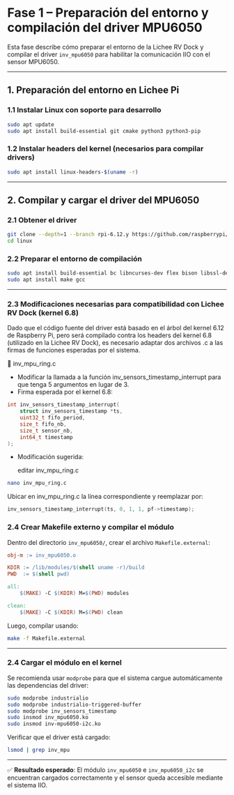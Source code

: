 # Fase 1 – Preparación del entorno y compilación del driver MPU6050

Esta fase describe cómo preparar el entorno de la Lichee RV Dock y compilar el driver `inv_mpu6050` para habilitar la comunicación IIO con el sensor MPU6050.

---

## 1. Preparación del entorno en Lichee Pi

### 1.1 Instalar Linux con soporte para desarrollo

```bash
sudo apt update
sudo apt install build-essential git cmake python3 python3-pip
```

### 1.2 Instalar headers del kernel (necesarios para compilar drivers)

```bash
sudo apt install linux-headers-$(uname -r)
```

---

## 2. Compilar y cargar el driver del MPU6050

### 2.1 Obtener el driver

```bash
git clone --depth=1 --branch rpi-6.12.y https://github.com/raspberrypi/linux.git
cd linux
```

### 2.2 Preparar el entorno de compilación

```bash
sudo apt install build-essential bc libncurses-dev flex bison libssl-dev
sudo apt install make gcc
```

---
### 2.3 Modificaciones necesarias para compatibilidad con Lichee RV Dock (kernel 6.8)

Dado que el código fuente del driver está basado en el árbol del kernel 6.12 de Raspberry Pi, pero será compilado contra los headers del kernel 6.8 (utilizado en la Lichee RV Dock), es necesario adaptar dos archivos .c a las firmas de funciones esperadas por el sistema.

🔧 inv_mpu_ring.c

- Modificar la llamada a la función inv_sensors_timestamp_interrupt para que tenga 5 argumentos en lugar de 3.
- Firma esperada por el kernel 6.8:

```c
int inv_sensors_timestamp_interrupt(
    struct inv_sensors_timestamp *ts,
    uint32_t fifo_period,
    size_t fifo_nb,
    size_t sensor_nb,
    int64_t timestamp
);
```

- Modificación sugerida:

  editar inv_mpu_ring.c

```bash
nano inv_mpu_ring.c
```

  Ubicar en inv_mpu_ring.c la línea correspondiente y reemplazar por:
  
```c
inv_sensors_timestamp_interrupt(ts, 0, 1, 1, pf->timestamp);
```

### 2.4 Crear Makefile externo y compilar el módulo

Dentro del directorio `inv_mpu6050/`, crear el archivo `Makefile.external`:

```makefile
obj-m := inv_mpu6050.o

KDIR := /lib/modules/$(shell uname -r)/build
PWD  := $(shell pwd)

all:
	$(MAKE) -C $(KDIR) M=$(PWD) modules

clean:
	$(MAKE) -C $(KDIR) M=$(PWD) clean
```

Luego, compilar usando:

```bash
make -f Makefile.external
```

---

### 2.4 Cargar el módulo en el kernel

Se recomienda usar `modprobe` para que el sistema cargue automáticamente las dependencias del driver:

```bash
sudo modprobe industrialio
sudo modprobe industrialio-triggered-buffer
sudo modprobe inv_sensors_timestamp
sudo insmod inv_mpu6050.ko
sudo insmod inv-mpu6050-i2c.ko
```

Verificar que el driver está cargado:

```bash
lsmod | grep inv_mpu
```

---

✅ **Resultado esperado**:
El módulo `inv_mpu6050` e `inv_mpu6050_i2c` se encuentran cargados correctamente y el sensor queda accesible mediante el sistema IIO.
